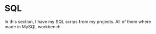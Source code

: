 # SQL
In this section, I have my SQL scrips from my projects. All of them where made in MySQL workbench
